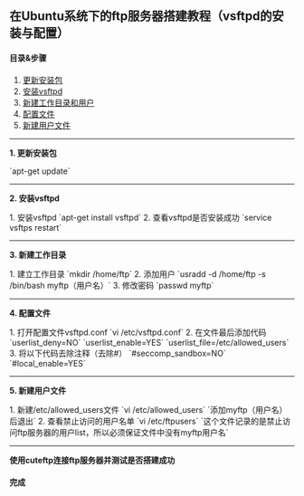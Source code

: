 ## 在Ubuntu系统下的ftp服务器搭建教程（vsftpd的安装与配置）
#### 目录&步骤
1. [更新安装包](#1)
2. [安装vsftpd](#2)
3. [新建工作目录和用户](#3)
4. [配置文件](#4)
5. [新建用户文件](#5)

---
<p id = "1"><b>1. 更新安装包</b></p>    
`apt-get update`  

---
<p id = "2"><b>2. 安装vsftpd</b></p>  
1. 安装vsftpd  
`apt-get install vsftpd`  
2. 查看vsftpd是否安装成功  
`service vsftps restart`    

---
<p id = "3"><b>3. 新建工作目录</b></p>  
1. 建立工作目录  
`mkdir /home/ftp` 
2. 添加用户  
`usradd -d /home/ftp -s /bin/bash myftp（用户名）`  
3. 修改密码  
`passwd myftp`  

---
<p id = "4"><b>4. 配置文件</b></p>  
1. 打开配置文件vsftpd.conf  
`vi /etc/vsftpd.conf`  
2. 在文件最后添加代码  
`userlist_deny=NO`  
`userlist_enable=YES`  
`userlist_file=/etc/allowed_users`  
3. 将以下代码去除注释（去除#）  
`#seccomp_sandbox=NO`  
`#local_enable=YES`  

---
<p id = 5><b>5. 新建用户文件</b></p>  
1. 新建/etc/allowed_users文件  
`vi /etc/allowed_users`  
`添加myftp（用户名）后退出`  
2. 查看禁止访问的用户名单  
`vi /etc/ftpusers`   
`这个文件记录的是禁止访问ftp服务器的用户list，所以必须保证文件中没有myftp用户名`  

---
**使用cuteftp连接ftp服务器并测试是否搭建成功**  
#### 完成

